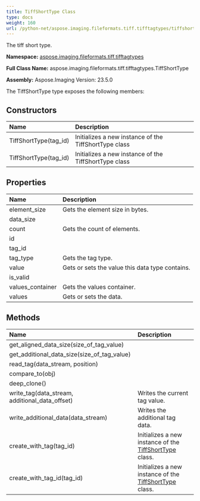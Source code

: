 ```yaml
---
title: TiffShortType Class
type: docs
weight: 160
url: /python-net/aspose.imaging.fileformats.tiff.tifftagtypes/tiffshorttype/
---
```


The tiff short type.

**Namespace:** [aspose.imaging.fileformats.tiff.tifftagtypes](/imaging/python-net/aspose.imaging.fileformats.tiff.tifftagtypes/)

**Full Class Name:** aspose.imaging.fileformats.tiff.tifftagtypes.TiffShortType

**Assembly:**  Aspose.Imaging Version: 23.5.0

The TiffShortType type exposes the following members:
## **Constructors**
|**Name**|**Description**|
| :- | :- |
|TiffShortType(tag_id)|Initializes a new instance of the TiffShortType class|
|TiffShortType(tag_id)|Initializes a new instance of the TiffShortType class|
## **Properties**
|**Name**|**Description**|
| :- | :- |
|element_size|Gets the element size in bytes.|
|data_size|  |
|count|Gets the count of elements.|
|id|  |
|tag_id|  |
|tag_type|Gets the tag type.|
|value|Gets or sets the value this data type contains.|
|is_valid|  |
|values_container|Gets the values container.|
|values|Gets or sets the data.|
## **Methods**
|**Name**|**Description**|
| :- | :- |
|get_aligned_data_size(size_of_tag_value)|  |
|get_additional_data_size(size_of_tag_value)|  |
|read_tag(data_stream, position)|  |
|compare_to(obj)|  |
|deep_clone()|  |
|write_tag(data_stream, additional_data_offset)|Writes the current tag value.|
|write_additional_data(data_stream)|Writes the additional tag data.|
|create_with_tag(tag_id)|Initializes a new instance of the [TiffShortType](/imaging/python-net/aspose.imaging.fileformats.tiff.tifftagtypes/tiffshorttype/) class.|
|create_with_tag_id(tag_id)|Initializes a new instance of the [TiffShortType](/imaging/python-net/aspose.imaging.fileformats.tiff.tifftagtypes/tiffshorttype/) class.|

